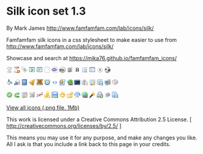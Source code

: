 # Silk icon set 1.3
By Mark James
http://www.famfamfam.com/lab/icons/silk/

Famfamfam silk icons in a css stylesheet to make easier to use from http://www.famfamfam.com/lab/icons/silk/

Showcase and search at https://mika76.github.io/famfamfam_icons/



![](icons/drink_empty.png)
![](icons/hourglass_delete.png)
![](icons/tag_green.png)
![](icons/application_side_expand.png)
![](icons/application_view_tile.png)
![](icons/page_white.png)
![](icons/page_white_php.png)
![](icons/dvd.png)
![](icons/text_align_left.png)
![](icons/text_bold.png)
![](icons/text_list_numbers.png)
![](icons/application_form.png)
![](icons/control_play.png)
![](icons/sport_soccer.png)

![](icons/paintcan.png)
![](icons/database_connect.png)
![](icons/book.png)
![](icons/bell.png)
![](icons/briefcase.png)
![](icons/clock.png)
![](icons/tag.png)
![](icons/script_palette.png)
![](icons/bug_link.png)
![](icons/application_xp_terminal.png)
![](icons/server_database.png)
![](icons/table_edit.png)
![](icons/table_save.png)
![](icons/computer.png)
![](icons/brick.png)

![](icons/accept.png)
![](icons/arrow_redo.png)
![](icons/calendar_edit.png)
![](icons/cart.png)
![](icons/chart_line.png)
![](icons/coins.png)
![](icons/disk.png)
![](icons/emoticon_grin.png)
![](icons/folder_key.png)
![](icons/transmit_blue.png)
![](icons/world_link.png)
![](icons/wand.png)
![](icons/printer_add.png)
![](icons/weather_rain.png)
![](icons/page_save.png)

[View all icons (.png file, 1Mb)](http://www.famfamfam.com/lab/icons/silk/previews/index_abc.png)



This work is licensed under a
Creative Commons Attribution 2.5 License.
[ http://creativecommons.org/licenses/by/2.5/ ]

This means you may use it for any purpose,
and make any changes you like.
All I ask is that you include a link back
to this page in your credits.

